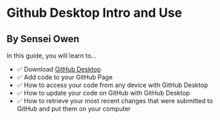 # Github Desktop Intro and Use

## By Sensei Owen

In this guide, you will learn to…
- :white_check_mark: Download [GitHub Desktop](https://desktop.github.com/)
- :white_check_mark: Add code to your GitHub Page
- :white_check_mark: How to access your code from any device with GitHub Desktop
- :white_check_mark: How to update your code on GitHub with GitHub Desktop
- :white_check_mark: How to retrieve your most recent changes that were submitted to GitHub and put them on your computer
